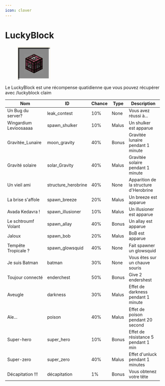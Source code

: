 ```yaml
---
icon: clover
---
```


# LuckyBlock

<figure><img src="../.gitbook/assets/luckyblock.png" alt=""><figcaption></figcaption></figure>

Le LuckyBlock est une récompense quatidienne que vous pouvez récupérer avec /luckyblock claim

| Nom                    | ID                   | Chance | Type  | Description                            |
| ---------------------- | -------------------- | ------ | ----- | -------------------------------------- |
| Un Bug du server?      | leak\_contest        | 10%    | None  | Vous avez réussi à...                  |
| Wingardium Levioosaaaa | spawn\_shulker       | 10%    | Malus | Un shulker est apparue                 |
| Gravitée\_Lunaire      | moon\_gravity        | 40%    | Bonus | Gravitée lunaire pendant 1 minute      |
| Gravité solaire        | solar\_Gravity       | 40%    | Malus | Gravitée solaire pendant 1 minute      |
| Un vieil ami           | structure\_herobrine | 40%    | None  | Apparition de la structure d'Herobrine |
| La brise s'affole      | spawn\_breeze        | 20%    | Malus | Un breeze est apparue                  |
| Avada Kedavra !        | spawn\_illusioner    | 10%    | Malus | Un illusioner est apparue              |
| Le schtroumf Volant    | spawn\_allay         | 40%    | Bonus | Un allay est apparue                   |
| Jaloux                 | spawn\_bob           | 20%    | Malus | BoB est apparue                        |
| Tempête Tropicale ?    | spawn\_glowsquid     | 40%    | None  | Fait spawner un glowsquid              |
| Je suis Batman         | batman               | 30%    | None  | Vous êtes sur un chauve souris         |
| Toujour connecté       | enderchest           | 50%    | Bonus | Give 2 endershest                      |
| Aveugle                | darkness             | 30%    | Malus | Effet de darkness pendant 1 minute     |
| Aïe...                 | poison               | 40%    | Malus | Effet de poison pendant 20 second      |
| Super-hero             | super\_hero          | 10%    | Bonus | Effet de résistance 5 pendant 1 min    |
| Super-zero             | super\_zero          | 40%    | Malus | Effet d'unluck pendant 1 minutes       |
| Décapitation !!!       | décapitation         | 1%     | Bonus | Vous obtenez votre tête                |
